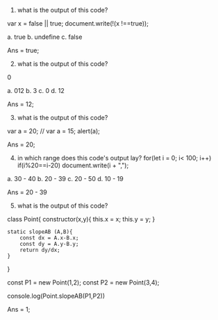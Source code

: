 1. what is the output of this code?

var x = false || true;
document.write(!(x !==true));

a. true
b. undefine
c. false

Ans = true;

2. what is the output of this code?
<div id="temp">0</div>

<script>
    var a = document.getElementById("temp");
    a.innerHTML = "1";
    a.innerHTML += "2";

</script>

a. 012
b. 3
c. 0
d. 12

Ans = 12;

3. what is the output of this code?

var a = 20;
// var a = 15;
alert(a);

Ans = 20;

4. in which range does this code's output lay?
for(let i = 0; i< 100; i++)
if(i%20==i-20)
document.write(i + ",");

a. 30 - 40
b. 20 - 39
c. 20 - 50
d. 10 - 19

Ans = 20 - 39

5. what is the output of this code?

class Point{
    constructor(x,y){
        this.x = x;
        this.y = y;
    }

    static slopeAB (A,B){
        const dx = A.x-B.x;
        const dy = A.y-B.y;
        return dy/dx;
    }
}

const P1 = new Point(1,2);
const P2 = new Point(3,4);

console.log(Point.slopeAB(P1,P2))

Ans = 1;